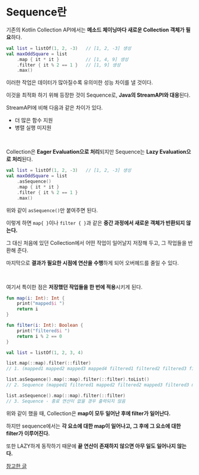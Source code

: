 # Sequence란

기존의 Kotlin Collection API에서는 **메소드 체이닝마다 새로운 Collection 객체가 필요**하다.

``` kotlin
val list = listOf(1, 2, -3)   // [1, 2, -3] 생성
val maxOddSquare = list
    .map { it * it }          // [1, 4, 9] 생성
    .filter { it % 2 == 1 }   // [1, 9] 생성
    .max()
```

이러한 작업은 데이터가 많아질수록 유의미한 성능 차이를 낼 것이다.

이것을 최적화 하기 위해 등장한 것이 Sequence로, **Java의 StreamAPI와 대응**된다.

StreamAPI에 비해 다음과 같은 차이가 있다.

- 더 많은 함수 지원
- 병렬 실행 미지원



<br>

Collection은 **Eager Evaluation으로 처리**되지만 Sequence는 **Lazy Evaluation으로 처리**된다.

``` kotlin
val list = listOf(1, 2, -3)   // [1, 2, -3] 생성
val maxOddSquare = list
    .asSequence()
    .map { it * it }
    .filter { it % 2 == 1 }
    .max()
```

위와 같이 `asSequence()`만 붙여주면 된다.

이렇게 하면 `map{ }`이나 `filter { }`과 같은 **중간 과정에서 새로운 객체가 반환되지 않는다.**

그 대신 처음에 있던 Collection에서 어떤 작업이 일어날지 저장해 두고, 그 작업들을 반환해 준다.

마지막으로 **결과가 필요한 시점에 연산을 수행**하게 되어 오버헤드를 줄일 수 있다.

<br>

여기서 특이한 점은 **저장했던 작업들을 한 번에 적용**시키게 된다.

```kotlin
fun map(i: Int): Int {
    print("mapped$i ")
    return i
}

fun filter(i: Int): Boolean {
    print("filtered$i ")
    return i % 2 == 0
}

val list = listOf(1, 2, 3, 4)

list.map(::map).filter(::filter)
// 1. (mapped1 mapped2 mapped3 mapped4 filtered1 filtered2 filtered3 filtered4)

list.asSequence().map(::map).filter(::filter).toList()
// 2. Sequence (mapped1 filtered1 mapped2 filtered2 mapped3 filtered3 mapped4 filtered4)

list.asSequence().map(::map).filter(::filter)
// 3. Sequence - 종료 연산이 없을 경우 출력되지 않음
```

 위와 같이 했을 때, Collection은 **map이 모두 일어난 후에 filter가 일어난다.**

하지만 sequence에서는 **각 요소에 대한 map이 일어나고, 그 후에 그 요소에 대한 filter가 이루어진다.**

또한 LAZY하게 동작하기 때문에 **끝 연산이 존재하지 않으면 아무 일도 일어나지 않는다.**

[참고한 글](https://kt.academy/article/ek-sequence)
